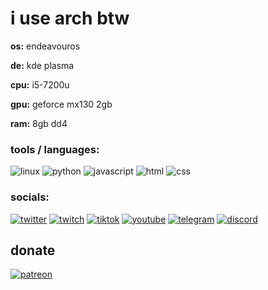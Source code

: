 # i use arch btw
**os:** endeavouros

**de:** kde plasma

**cpu:** i5-7200u

**gpu:** geforce mx130 2gb

**ram:** 8gb dd4


### tools / languages:

![linux](https://img.shields.io/badge/linux-333?style=for-the-badge&logo=linux)
![python](https://img.shields.io/badge/python-333?style=for-the-badge&logo=python)
![javascript](https://img.shields.io/badge/javascript-333?style=for-the-badge&logo=javascript)
![html](https://img.shields.io/badge/html-333?style=for-the-badge&logo=htmx)
![css](https://img.shields.io/badge/css-333?style=for-the-badge&logo=css)

### socials:

[![twitter](https://img.shields.io/badge/twitter-333?style=for-the-badge&logo=x)](https://twitter.com/deridray)
[![twitch](https://img.shields.io/badge/twitch-333?style=for-the-badge&logo=twitch)](https://twitch.tv/deridray)
[![tiktok](https://img.shields.io/badge/tiktok-333?style=for-the-badge&logo=tiktok)](https://tiktok.com/@deridray)
[![youtube](https://img.shields.io/badge/youtube-333?style=for-the-badge&logo=youtube)](https://youtube.com/@deridray)
[![telegram](https://img.shields.io/badge/telegram-333?style=for-the-badge&logo=telegram)](https://t.me/deridray)
[![discord](https://img.shields.io/badge/discord-333?style=for-the-badge&logo=discord)](https://discord.gg/jy7MdAPhM3)

## donate

[![patreon](https://img.shields.io/badge/patreon-333?style=for-the-badge&logo=patreon)](https://patreon.com/deridray)
